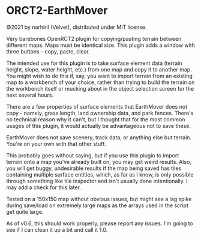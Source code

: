 # ORCT2-EarthMover

©2021 by narhiril (Velvet), distributed under MIT license.

Very barebones OpenRCT2 plugin for copying/pasting terrain between different maps.  Maps must be identical size.  This plugin adds a window with three buttons - copy, paste, clear.

The intended use for this plugin is to take surface element data (terrain height, slope, water height, etc.) from one map and copy it to another map. You might wish to do this if, say, you want to import terrain from an existing map to a workbench of your choice, rather than trying to build the terrain  on the workbench itself or mucking about in the object selection screen for the next several hours.

There are a few properties of surface elements that EarthMover does not copy - namely, grass length, land ownership data, and park fences.  There's no technical reason why it can't, but I thought that for the most common usages of this plugin, it would actually be advantageous not to save these.

EarthMover does not save scenery, track data, or anything else but terrain.  You're on your own with that other stuff.

This probably goes without saying, but if you use this plugin to import terrain onto a map you've already built on, you may get weird results. Also, you will get buggy, undesirable results if the map being saved has tiles containing multiple surface entities, which, as far as I know, is only possible through something like tile inspector and isn't usually done intentionally.  I may add a check for this later.

Tested on a 150x150 map without obvious issues, but might see a lag spike during save/load on extremely large maps as the arrays used in the script get quite large.

As of v0.6, this should work properly, please report any issues.  I'm going to see if I can clean it up a bit and call it 1.0.
